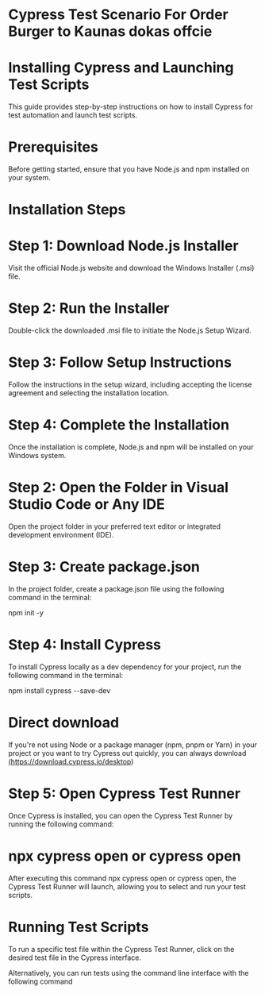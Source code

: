 # Cypress Test Scenario For Order Burger to Kaunas dokas offcie
# Installing Cypress and Launching Test Scripts
This guide provides step-by-step instructions on how to install Cypress for test automation and launch test scripts.

# Prerequisites
Before getting started, ensure that you have Node.js and npm installed on your system.

# Installation Steps
# Step 1: Download Node.js Installer
Visit the official Node.js website and download the Windows Installer (.msi) file.

# Step 2: Run the Installer
Double-click the downloaded .msi file to initiate the Node.js Setup Wizard.

# Step 3: Follow Setup Instructions
Follow the instructions in the setup wizard, including accepting the license agreement and selecting the installation location.

# Step 4: Complete the Installation
Once the installation is complete, Node.js and npm will be installed on your Windows system.

# Step 2: Open the Folder in Visual Studio Code or Any IDE
Open the project folder in your preferred text editor or integrated development environment (IDE).

# Step 3: Create package.json
In the project folder, create a package.json file using the following command in the terminal:

npm init -y
# Step 4: Install Cypress
To install Cypress locally as a dev dependency for your project, run the following command in the terminal:

npm install cypress --save-dev

# Direct download
If you're not using Node or a package manager (npm, pnpm or Yarn) in your project or you want to try Cypress out quickly, you can always download <a href="Cypress directly from our CDN.">(https://download.cypress.io/desktop)</a>
# Step 5: Open Cypress Test Runner
Once Cypress is installed, you can open the Cypress Test Runner by running the following command:

# npx cypress open or cypress open
After executing this command npx cypress open or cypress open, the Cypress Test Runner will launch, allowing you to select and run your test scripts.

# Running Test Scripts
To run a specific test file within the Cypress Test Runner, click on the desired test file in the Cypress interface.

Alternatively, you can run tests using the command line interface with the following command
